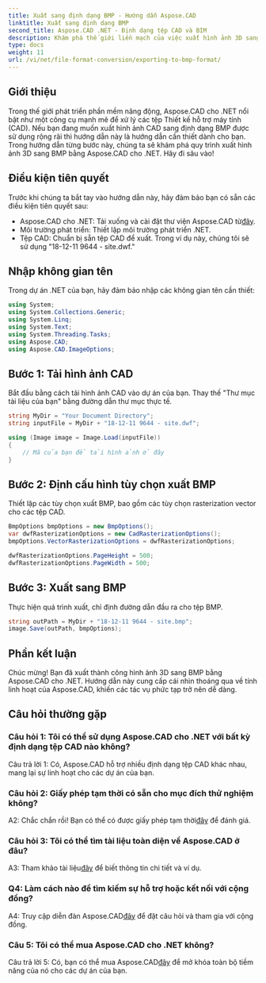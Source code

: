 ```yaml
---
title: Xuất sang định dạng BMP - Hướng dẫn Aspose.CAD
linktitle: Xuất sang định dạng BMP
second_title: Aspose.CAD .NET - Định dạng tệp CAD và BIM
description: Khám phá thế giới liền mạch của việc xuất hình ảnh 3D sang BMP bằng Aspose.CAD cho .NET. Hãy làm theo hướng dẫn của chúng tôi để có trải nghiệm không rắc rối.
type: docs
weight: 11
url: /vi/net/file-format-conversion/exporting-to-bmp-format/
---
```

## Giới thiệu

Trong thế giới phát triển phần mềm năng động, Aspose.CAD cho .NET nổi bật như một công cụ mạnh mẽ để xử lý các tệp Thiết kế hỗ trợ máy tính (CAD). Nếu bạn đang muốn xuất hình ảnh CAD sang định dạng BMP được sử dụng rộng rãi thì hướng dẫn này là hướng dẫn cần thiết dành cho bạn. Trong hướng dẫn từng bước này, chúng ta sẽ khám phá quy trình xuất hình ảnh 3D sang BMP bằng Aspose.CAD cho .NET. Hãy đi sâu vào!

## Điều kiện tiên quyết

Trước khi chúng ta bắt tay vào hướng dẫn này, hãy đảm bảo bạn có sẵn các điều kiện tiên quyết sau:

-  Aspose.CAD cho .NET: Tải xuống và cài đặt thư viện Aspose.CAD từ[đây](https://releases.aspose.com/cad/net/).
- Môi trường phát triển: Thiết lập môi trường phát triển .NET.
- Tệp CAD: Chuẩn bị sẵn tệp CAD để xuất. Trong ví dụ này, chúng tôi sẽ sử dụng "18-12-11 9644 - site.dwf."

## Nhập không gian tên

Trong dự án .NET của bạn, hãy đảm bảo nhập các không gian tên cần thiết:

```csharp
using System;
using System.Collections.Generic;
using System.Linq;
using System.Text;
using System.Threading.Tasks;
using Aspose.CAD;
using Aspose.CAD.ImageOptions;
```

## Bước 1: Tải hình ảnh CAD

Bắt đầu bằng cách tải hình ảnh CAD vào dự án của bạn. Thay thế "Thư mục tài liệu của bạn" bằng đường dẫn thư mục thực tế.

```csharp
string MyDir = "Your Document Directory";
string inputFile = MyDir + "18-12-11 9644 - site.dwf";

using (Image image = Image.Load(inputFile))
{
    // Mã của bạn để tải hình ảnh ở đây
}
```

## Bước 2: Định cấu hình tùy chọn xuất BMP

Thiết lập các tùy chọn xuất BMP, bao gồm các tùy chọn rasterization vector cho các tệp CAD.

```csharp
BmpOptions bmpOptions = new BmpOptions();
var dwfRasterizationOptions = new CadRasterizationOptions();
bmpOptions.VectorRasterizationOptions = dwfRasterizationOptions;

dwfRasterizationOptions.PageHeight = 500;
dwfRasterizationOptions.PageWidth = 500;
```

## Bước 3: Xuất sang BMP

Thực hiện quá trình xuất, chỉ định đường dẫn đầu ra cho tệp BMP.

```csharp
string outPath = MyDir + "18-12-11 9644 - site.bmp";
image.Save(outPath, bmpOptions);
```

## Phần kết luận

Chúc mừng! Bạn đã xuất thành công hình ảnh 3D sang BMP bằng Aspose.CAD cho .NET. Hướng dẫn này cung cấp cái nhìn thoáng qua về tính linh hoạt của Aspose.CAD, khiến các tác vụ phức tạp trở nên dễ dàng.

## Câu hỏi thường gặp

### Câu hỏi 1: Tôi có thể sử dụng Aspose.CAD cho .NET với bất kỳ định dạng tệp CAD nào không?

Câu trả lời 1: Có, Aspose.CAD hỗ trợ nhiều định dạng tệp CAD khác nhau, mang lại sự linh hoạt cho các dự án của bạn.

### Câu hỏi 2: Giấy phép tạm thời có sẵn cho mục đích thử nghiệm không?

 A2: Chắc chắn rồi! Bạn có thể có được giấy phép tạm thời[đây](https://purchase.aspose.com/temporary-license/) để đánh giá.

### Câu hỏi 3: Tôi có thể tìm tài liệu toàn diện về Aspose.CAD ở đâu?

 A3: Tham khảo tài liệu[đây](https://reference.aspose.com/cad/net/) để biết thông tin chi tiết và ví dụ.

### Q4: Làm cách nào để tìm kiếm sự hỗ trợ hoặc kết nối với cộng đồng?

 A4: Truy cập diễn đàn Aspose.CAD[đây](https://forum.aspose.com/c/cad/19) để đặt câu hỏi và tham gia với cộng đồng.

### Câu 5: Tôi có thể mua Aspose.CAD cho .NET không?

 Câu trả lời 5: Có, bạn có thể mua Aspose.CAD[đây](https://purchase.aspose.com/buy) để mở khóa toàn bộ tiềm năng của nó cho các dự án của bạn.
